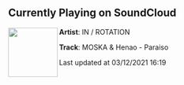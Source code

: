 ## Currently Playing on SoundCloud

[<img align="left" width="100" src="https://i1.sndcdn.com/artworks-mzX96VOUz3WO1lnz-0zvULw-t500x500.jpg">](https://soundcloud.com/inrotationrecs/moska-henao-paraiso)

**Artist**: IN / ROTATION 

**Track**: MOSKA & Henao - Paraiso

Last updated at 03/12/2021 16:19
